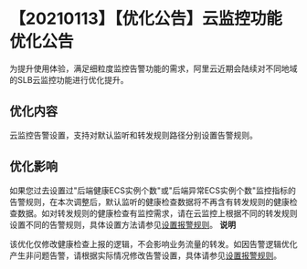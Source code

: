 【20210113】【优化公告】云监控功能优化公告 
==============================================

为提升使用体验，满足细粒度监控告警功能的需求，阿里云近期会陆续对不同地域的SLB云监控功能进行优化提升。

优化内容 
-------------------------

云监控告警设置，支持对默认监听和转发规则路径分别设置告警规则。

优化影响 
-------------------------

如果您过去设置过"后端健康ECS实例个数"或"后端异常ECS实例个数"监控指标的告警规则，在本次调整后，默认监听的健康检查数据将不再含有转发规则的健康检查数据。如对转发规则的健康检查有监控需求，请在云监控上根据不同的转发规则设置不同的告警规则，具体设置方法请参见[设置报警规则](/cn.zh-CN/传统型负载均衡CLB/CLB用户指南/监控/报警/设置报警规则.md)。
**说明**

该优化仅修改健康检查上报的逻辑，不会影响业务流量的转发。如因告警逻辑优化产生非问题告警，请根据实际情况修改告警设置，具体请参见[设置报警规则](/cn.zh-CN/传统型负载均衡CLB/CLB用户指南/监控/报警/设置报警规则.md)。
